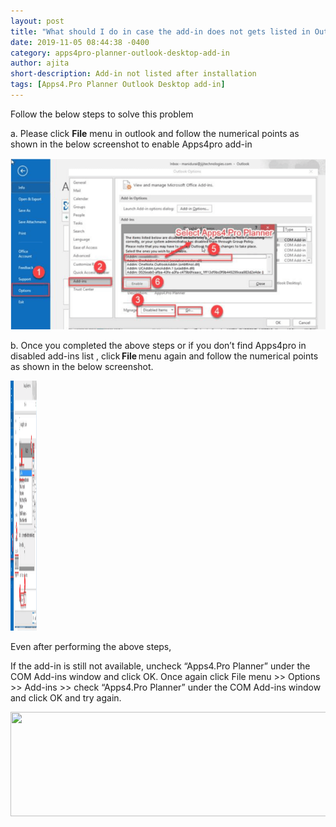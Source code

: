 ```yaml
---
layout: post
title: "What should I do in case the add-in does not gets listed in Outlook after successful installation?"
date: 2019-11-05 08:44:38 -0400
category: apps4pro-planner-outlook-desktop-add-in
author: ajita
short-description: Add-in not listed after installation
tags: [Apps4.Pro Planner Outlook Desktop add-in]
---
```

Follow the below steps to solve this problem 

a. Please click **File** menu in outlook and follow the numerical points as shown in the below screenshot to enable Apps4pro add-in 

![apps4pro-planner-outlook-desktop-add-in-outlook-after-instalaltion](../assets/images/apps4pro-planner-outlook-desktop-add-in-outlook-after-instalaltion/apps4pro-in-disabled-add-ins.png) 

b. Once you completed the above steps or if you don’t find Apps4pro in disabled add-ins list , click **File** menu again and follow the numerical points as shown in the below screenshot. 

<img src="/assets/images/apps4pro-planner-outlook-desktop-add-in-outlook-after-instalaltion/get-image.png" alt="Smiley face" height="400" width="42">

Even after performing the above steps,  

If the add-in is still not available, uncheck “Apps4.Pro Planner” under the COM Add-ins window and click OK. Once again click File menu >> Options >> Add-ins >> check “Apps4.Pro Planner” under the COM Add-ins window and click OK and try again. 
 
 <img src="/InternalApps/Apps4ProKB/dist/browser/assets/images/apps4pro-planner-outlook-desktop-add-in-outlook-after-instalaltion/com-add-ins.png" style="width:800px;height:167px">

 
